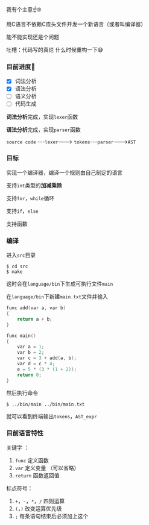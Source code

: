 我有个主意☝️🤓

用C语言不依赖C库头文件开发一个新语言（或者叫编译器）

能不能实现还是个问题

吐槽：代码写的真烂 什么时候重构一下😅



### 目前进度🥴

- [x] 词法分析
- [x] 语法分析
- [ ] 语义分析
- [ ] 代码生成

**词法分析**完成，实现`lexer`函数

**语法分析**完成，实现`parser`函数

`source code` ---`lexer`---> `tokens`---`parser`--->`AST`



### 目标

实现一个编译器，编译一个规则由自己制定的语言

支持`int`类型的**加减乘除**

支持`for`，`while`循环

支持`if`，`else`

支持函数



### 编译

进入`src`目录

```shell
$ cd src
$ make
```

这时会在`language/bin`下生成可执行文件`main`

在`language/bin`下新建`main.txt`文件并输入

```c
func add(var a, var b)
{
    return a + b;
}

func main()
{
    var a = 1;
    var b = 2;
    var c = 3 + add(a, b);
    var d = c * 4;
    e = 5 * (3 * (1 + 2));
    return 0;
}

```

然后执行命令

```shell
$ ../bin/main ../bin/main.txt
```

就可以看到终端输出`tokens`，`AST_expr`



### 目前语言特性

关键字 ：

1. `func` 定义函数
2. `var` 定义变量 （可以省略）
3. `return` 函数返回值

标点符号：

1. `+`，`-`，`*`，`/` 四则运算
2. `(`，`)` 改变运算优先级
3. `;` 每条语句结束后必须加上这个